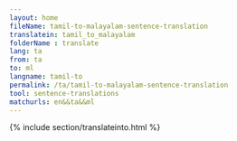 ```yaml
---
layout: home
fileName: tamil-to-malayalam-sentence-translation
translatein: tamil_to_malayalam
folderName : translate
lang: ta
from: ta
to: ml
langname: tamil-to
permalink: /ta/tamil-to-malayalam-sentence-translation
tool: sentence-translations
matchurls: en&&ta&&ml
---
```

{% include section/translateinto.html %}
